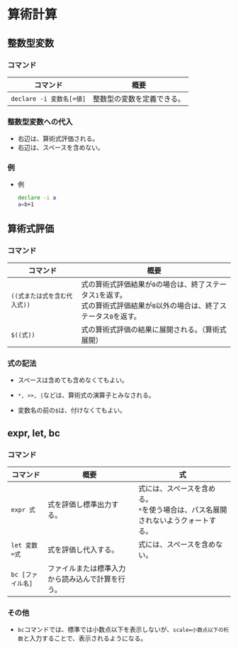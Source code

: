 # 算術計算

## 整数型変数

### コマンド

|コマンド|概要|
|---|---|
|`declare -i 変数名[=値]`|整数型の変数を定義できる。|

### 整数型変数への代入

- 右辺は、算術式評価される。
- 右辺は、スペースを含めない。

### 例

- 例

  ```bash
  declare -i a
  a=b+1
  ```

## 算術式評価

### コマンド

| コマンド                     | 概要                                                         |
| ---------------------------- | ------------------------------------------------------------ |
| `((式または式を含む代入式))` | 式の算術式評価結果が`0`の場合は、終了ステータス`1`を返す。<br />式の算術式評価結果が`0`以外の場合は、終了ステータス`0`を返す。 |
| `$((式))`                    | 式の算術式評価の結果に展開される。（算術式展開）             |

### 式の記法

- スペースは含めても含めなくてもよい。

- `*, >>, |`などは、算術式の演算子とみなされる。

- 変数名の前の`$`は、付けなくてもよい。

## expr, let, bc

### コマンド

|コマンド|概要|式|
|---|---|---|
|`expr 式`|式を評価し標準出力する。|式には、スペースを含める。 <br />`*`を使う場合は、パス名展開されないようクォートする。|
|`let 変数=式`|式を評価し代入する。|式には、スペースを含めない。|
|`bc [ファイル名]`|ファイルまたは標準入力から読み込んで計算を行う。||

### その他

- `bc`コマンドでは、標準では小数点以下を表示しないが、`scale=小数点以下の桁数`と入力することで、表示されるようになる。
